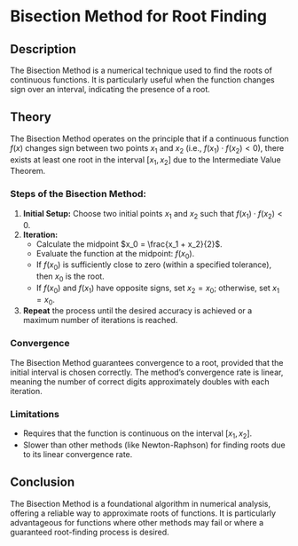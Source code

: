# Bisection Method for Root Finding

## Description
The Bisection Method is a numerical technique used to find the roots of continuous functions. It is particularly useful when the function changes sign over an interval, indicating the presence of a root.

## Theory
The Bisection Method operates on the principle that if a continuous function $f(x)$ changes sign between two points $x_1$ and $x_2$ (i.e., $f(x_1) \cdot f(x_2) < 0$), there exists at least one root in the interval $[x_1, x_2]$ due to the Intermediate Value Theorem.

### Steps of the Bisection Method:
1. **Initial Setup:** Choose two initial points $x_1$ and $x_2$ such that $f(x_1) \cdot f(x_2) < 0$.
2. **Iteration:**
   - Calculate the midpoint $x_0 = \frac{x_1 + x_2}{2}$.
   - Evaluate the function at the midpoint: $f(x_0)$.
   - If $f(x_0)$ is sufficiently close to zero (within a specified tolerance), then $x_0$ is the root.
   - If $f(x_0)$ and $f(x_1)$ have opposite signs, set $x_2 = x_0$; otherwise, set $x_1 = x_0$.
3. **Repeat** the process until the desired accuracy is achieved or a maximum number of iterations is reached.

### Convergence
The Bisection Method guarantees convergence to a root, provided that the initial interval is chosen correctly. The method’s convergence rate is linear, meaning the number of correct digits approximately doubles with each iteration.

### Limitations
- Requires that the function is continuous on the interval $[x_1, x_2]$.
- Slower than other methods (like Newton-Raphson) for finding roots due to its linear convergence rate.

## Conclusion
The Bisection Method is a foundational algorithm in numerical analysis, offering a reliable way to approximate roots of functions. It is particularly advantageous for functions where other methods may fail or where a guaranteed root-finding process is desired.
